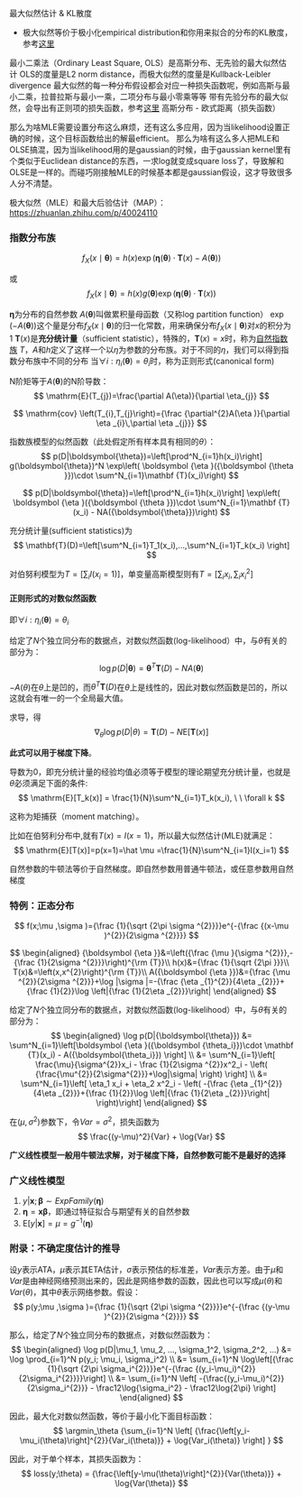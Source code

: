 最大似然估计 & KL散度
- 极大似然等价于极小化empirical distribution和你用来拟合的分布的KL散度，参考[这里](https://www.zhihu.com/question/32053138/answer/54640028)

最小二乘法（Ordinary Least Square, OLS）是高斯分布、无先验的最大似然估计
OLS的度量是L2 norm distance，而极大似然的度量是Kullback-Leibler divergence
最大似然的每一种分布假设都会对应一种损失函数呢，例如高斯与最小二乘，拉普拉斯与最小一乘，二项分布与最小零乘等等
带有先验分布的最大似然，会导出有正则项的损失函数，参考[这里](https://www.zhihu.com/question/20447622)
高斯分布 - 欧式距离（损失函数）

那么为啥MLE需要设置分布这么麻烦，还有这么多应用，因为当likelihood设置正确的时候，这个目标函数给出的解最efficient。
那么为啥有这么多人把MLE和OLSE搞混，因为当likelihood用的是gaussian的时候，由于gaussian kernel里有个类似于Euclidean distance的东西，一求log就变成square loss了，导致解和OLSE是一样的。而碰巧刚接触MLE的时候基本都是gaussian假设，这才导致很多人分不清楚。

极大似然（MLE）和最大后验估计（MAP）：https://zhuanlan.zhihu.com/p/40024110

### 指数分布族
$$ f_{X}(x\mid{\boldsymbol{\theta}})=h(x)\exp {\Big (}{\boldsymbol {\eta }}({\boldsymbol {\theta }})\cdot \mathbf {T} (x)-A({\boldsymbol {\theta }}){\Big )} $$

或
$$ f_{X}(x\mid {\boldsymbol {\theta }})=h(x)g({\boldsymbol {\theta }})\exp {\Big (}{\boldsymbol {\eta }}({\boldsymbol {\theta }})\cdot \mathbf {T} (x){\Big )} $$

$\boldsymbol{\eta}$为分布的自然参数
$A({\boldsymbol {\theta }})$叫做累积量母函数（又称log partition function）
$\exp(-A({\boldsymbol {\theta }}))$这个量是分布$f_{X}(x\mid{\boldsymbol{\theta}})$的归一化常数，用来确保分布$f_{X}(x\mid{\boldsymbol{\theta}})$对$x$的积分为1
$\mathbf {T} (x)$是**充分统计量**（sufficient statistic），特殊的，$\mathbf {T} (x)=x$时，称为[自然指数族](https://en.wikipedia.org/wiki/Natural_exponential_family)
$T$，$A$和$h$定义了这样一个以$\eta$为参数的分布族。对于不同的$\eta$，我们可以得到指数分布族中不同的分布
当$\forall i: \eta _{i}({\boldsymbol {\theta }})=\theta _{i}$时，称为正则形式(canonical form)

N阶矩等于$A({\boldsymbol {\theta }})$的N阶导数：
$$ \mathrm{E}(T_{j})=\frac{\partial A(\eta)}{\partial \eta_{j}} $$

$$ \mathrm{cov} \left(T_{i},T_{j}\right)={\frac {\partial^{2}A(\eta )}{\partial \eta _{i}\,\partial \eta _{j}}} $$

指数族模型的似然函数（此处假定所有样本具有相同的$\theta$）：
$$ p(D|\boldsymbol{\theta})=\left[\prod^N_{i=1}h(x_i)\right] g(\boldsymbol{\theta})^N \exp\left( \boldsymbol {\eta }({\boldsymbol {\theta }})\cdot \sum^N_{i=1}\mathbf {T}(x_i)\right) $$

$$ p(D|\boldsymbol{\theta})=\left[\prod^N_{i=1}h(x_i)\right] \exp\left( \boldsymbol {\eta }({\boldsymbol {\theta }})\cdot \sum^N_{i=1}\mathbf {T}(x_i) - NA({\boldsymbol{\theta}})\right) $$

充分统计量(sufficient statistics)为
$$ \mathbf{T}(D)=\left[\sum^N_{i=1}T_1(x_i),...,\sum^N_{i=1}T_k(x_i) \right] $$

对伯努利模型为$T=[\sum_i I(x_i=1)]$，单变量高斯模型则有$T=[\sum_i x_i,\sum_i x_i^2]$

#### 正则形式的对数似然函数
即$\forall i: \eta _{i}({\boldsymbol {\theta }})=\theta _{i}$

给定了$N$个独立同分布的数据点，对数似然函数(log-likelihood）中，与$\theta$有关的部分为：
$$ \log p(D|{\boldsymbol{\theta}}) ={\boldsymbol{\theta}}^T\mathbf{T}(D)-NA({\boldsymbol{\theta}}) $$

$-A(\theta)$在$\theta$上是凹的，而$\theta^T\mathbf{T}(D)$在$\theta$上是线性的，因此对数似然函数是凹的，所以这就会有唯一的一个全局最大值。

求导，得
$$ \nabla_\theta\log p(D|\theta)=\mathbf{T}(D)-N\mathrm{E}\left[\mathbf{T}(x)\right] $$

**此式可以用于梯度下降**。

导数为0，即充分统计量的经验均值必须等于模型的理论期望充分统计量，也就是$\hat \theta$必须满足下面的条件:
$$ \mathrm{E}[T_k(x)] = \frac{1}{N}\sum^N_{i=1}T_k(x_i), \ \ \forall k $$

这称为矩捕获（moment matching）。

比如在伯努利分布中,就有$T(x)=I(x=1)$，所以最大似然估计(MLE)就满足：
$$ \mathrm{E}[T(x)]=p(x=1)=\hat \mu =\frac{1}{N}\sum^N_{i=1}I(x_i=1) $$

自然参数的牛顿法等价于自然梯度。即自然参数用普通牛顿法，或任意参数用自然梯度

### 特例：正态分布
$$ f(x;\mu ,\sigma )={\frac {1}{\sqrt {2\pi \sigma ^{2}}}}e^{-{\frac {(x-\mu )^{2}}{2\sigma ^{2}}}} $$

$$ \begin{aligned}
{\boldsymbol {\eta }}&=\left({\frac {\mu }{\sigma ^{2}}},-{\frac {1}{2\sigma ^{2}}}\right)^{\rm {T}}\\
h(x)&={\frac {1}{\sqrt {2\pi }}}\\
T(x)&=\left(x,x^{2}\right)^{\rm {T}}\\
A({\boldsymbol {\eta }})&={\frac {\mu ^{2}}{2\sigma ^{2}}}+\log |\sigma |=-{\frac {\eta _{1}^{2}}{4\eta _{2}}}+{\frac {1}{2}}\log \left|{\frac {1}{2\eta _{2}}}\right|
\end{aligned} $$

给定了$N$个独立同分布的数据点，对数似然函数(log-likelihood）中，与$\theta$有关的部分为：
$$ \begin{aligned}
\log p(D|{\boldsymbol{\theta}}) &= \sum^N_{i=1}\left[\boldsymbol {\eta }({\boldsymbol {\theta_i}})\cdot \mathbf {T}(x_i) - A({\boldsymbol{\theta_i}}) \right] \\
&= \sum^N_{i=1}\left[ \frac{\mu}{\sigma^{2}}x_i - \frac {1}{2\sigma ^{2}}x^2_i - \left( {\frac{\mu^{2}}{2\sigma^{2}}}+\log|\sigma| \right) \right] \\
&= \sum^N_{i=1}\left[ \eta_1 x_i + \eta_2 x^2_i - \left( -{\frac {\eta _{1}^{2}}{4\eta _{2}}}+{\frac {1}{2}}\log \left|{\frac {1}{2\eta _{2}}}\right| \right)\right]
\end{aligned} $$

在$(\mu, \sigma^2)$参数下，令$Var=\sigma^2$，损失函数为
$$ \frac{(y-\mu)^2}{Var} + \log{Var} $$

**广义线性模型一般用牛顿法求解，对于梯度下降，自然参数可能不是最好的选择**

### 广义线性模型
1. $y|\boldsymbol{x};\boldsymbol{\beta} \sim ExpFamily(\boldsymbol{\eta})$
2. $\boldsymbol{\eta} = \boldsymbol{x}\boldsymbol{\beta}$，即通过特征拟合与期望有关的自然参数
3. $\mathrm{E}\left[y|\boldsymbol{x}\right]=\mu=g^{-1}(\boldsymbol{\eta})$

### 附录：不确定度估计的推导
设$y$表示ATA，$\mu$表示其ETA估计，$\sigma$表示预估的标准差，$Var$表示方差。由于$\mu$和$Var$是由神经网络预测出来的，因此是网络参数的函数，因此也可以写成$\mu(\theta)$和$Var(\theta)$，其中$\theta$表示网络参数。假设：
$$ p(y;\mu ,\sigma )={\frac {1}{\sqrt {2\pi \sigma ^{2}}}}e^{-{\frac {(y-\mu )^{2}}{2\sigma ^{2}}}} $$

那么，给定了$N$个独立同分布的数据点，对数似然函数为：
$$ \begin{aligned}
\log p(D|\mu_1, \mu_2, ..., \sigma_1^2, \sigma_2^2, ...) &= \log \prod_{i=1}^N p(y_i; \mu_i, \sigma_i^2) \\
&= \sum_{i=1}^N \log\left[{\frac {1}{\sqrt {2\pi \sigma_i^{2}}}}e^{-{\frac {(y_i-\mu_i)^{2}}{2\sigma_i^{2}}}}\right] \\
&= \sum_{i=1}^N \left[ -{\frac{(y_i-\mu_i)^{2}}{2\sigma_i^{2}}} - \frac12\log{\sigma_i^2} - \frac12\log{2\pi} \right]
\end{aligned} $$

因此，最大化对数似然函数，等价于最小化下面目标函数：
$$ \argmin_\theta {\sum_{i=1}^N \left[ {\frac{\left[y_i-\mu_i(\theta)\right]^{2}}{Var_i(\theta)}} + \log{Var_i(\theta)} \right] } $$

因此，对于单个样本，其损失函数为：
$$ loss(y;\theta) = {\frac{\left[y-\mu(\theta)\right]^{2}}{Var(\theta)}} + \log{Var(\theta)} $$
